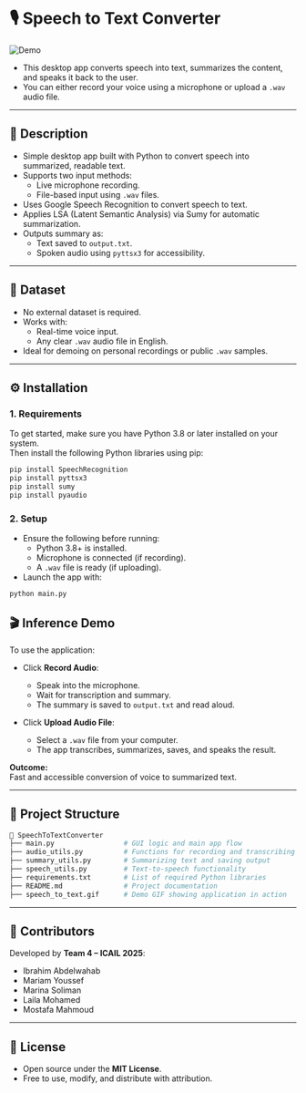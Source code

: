 # 🎙️ Speech to Text Converter

![Demo](speech_to_text.gif)

- This desktop app converts speech into text, summarizes the content, and speaks it back to the user.
- You can either record your voice using a microphone or upload a `.wav` audio file.

---

## 📌 Description

- Simple desktop app built with Python to convert speech into summarized, readable text.
- Supports two input methods:
  - Live microphone recording.
  - File-based input using `.wav` files.
- Uses Google Speech Recognition to convert speech to text.
- Applies LSA (Latent Semantic Analysis) via Sumy for automatic summarization.
- Outputs summary as:
  - Text saved to `output.txt`.
  - Spoken audio using `pyttsx3` for accessibility.

---

## 📁 Dataset

- No external dataset is required.
- Works with:
  - Real-time voice input.
  - Any clear `.wav` audio file in English.
- Ideal for demoing on personal recordings or public `.wav` samples.

---

## ⚙️ Installation

### 1. Requirements

To get started, make sure you have Python 3.8 or later installed on your system.  
Then install the following Python libraries using pip:

```bash
pip install SpeechRecognition
pip install pyttsx3
pip install sumy
pip install pyaudio
```
### 2. Setup

- Ensure the following before running:
  - Python 3.8+ is installed.
  - Microphone is connected (if recording).
  - A `.wav` file is ready (if uploading).
- Launch the app with:

```bash
python main.py
```

## 🎬 Inference Demo

To use the application:

- Click **Record Audio**:
  - Speak into the microphone.
  - Wait for transcription and summary.
  - The summary is saved to `output.txt` and read aloud.

- Click **Upload Audio File**:
  - Select a `.wav` file from your computer.
  - The app transcribes, summarizes, saves, and speaks the result.

**Outcome:**  
Fast and accessible conversion of voice to summarized text.

---

## 📁 Project Structure

```bash
📁 SpeechToTextConverter
├── main.py                 # GUI logic and main app flow
├── audio_utils.py          # Functions for recording and transcribing audio
├── summary_utils.py        # Summarizing text and saving output
├── speech_utils.py         # Text-to-speech functionality
├── requirements.txt        # List of required Python libraries
├── README.md               # Project documentation
├── speech_to_text.gif      # Demo GIF showing application in action
```

---

## 👥 Contributors

Developed by **Team 4 – ICAIL 2025**:

- Ibrahim Abdelwahab  
- Mariam Youssef  
- Marina Soliman  
- Laila Mohamed  
- Mostafa Mahmoud

---

## 📝 License

- Open source under the **MIT License**.  
- Free to use, modify, and distribute with attribution.
